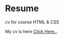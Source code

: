 # Resume
cv for course HTML &amp; CSS

My cv is here [Click Here..](https://andreyevmenov.github.io/Resume/).
